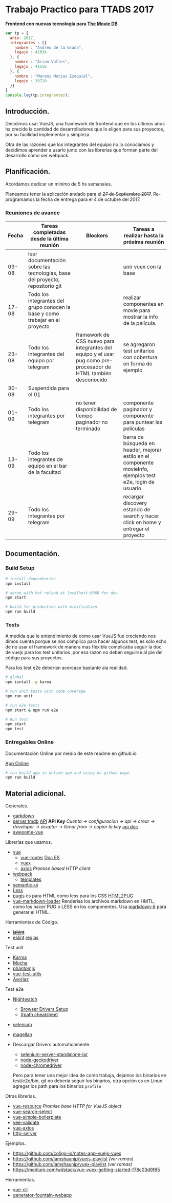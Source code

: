 # Trabajo Practico para TTADS 2017

__Frontend con nuevas tecnología para [The Movie DB](www.themoviedb.org)__

``` javascript
var tp = {
  anio: 2017,
  integrantes : [{
    nombre : "Andrés de la Grana",
    legajo : 41034
  }, {
    nombre : "Arian Valles",
    legajo : 41556
  }, {
    nombre : "Marani Matias Ezequiel",
    legajo : 39710
  }]
}
console.log(tp.integrantes);
```

## Introducción.

Decidimos usar VueJS, una framework de frontend que en los últimos años ha crecido la cantidad de desarrolladores que lo eligen para sus proyectos, por su facilidad implementar y simpleza.

Otra de las razones que los integrantes del equipo no lo conocíamos y decidimos aprender a usarlo junto con las librerías que forman parte del desarrollo como ser webpack.

## Planificación.

Acordamos dedicar un mínimo de 5 hs semanales.

Planeamos tener la aplicación andado para el ~~27 de Septiembre 2017~~.
Re-programamos la fecha de entrega para el 4 de octubre del 2017.

### Reuniones de avance

|Fecha|Tareas completadas desde la última reunión| Blockers |Tareas a realizar hasta la próxima reunión|
|-----|------------------------------------------|----------|------------------------------------------|
|09-08| leer documentación sobre las tecnologías, base del proyecto, repositorio git || unir vuex con la base| listado de las ultimas películas con css mínimos |
|17-08|Todo los integrantes del grupo conocen la base y como trabajar en el proyecto||realizar componentes en movie para mostrar la info de la película.|
|23-08|Todo los integrantes del equipo por telegram|framework de CSS nuevo para integrantes del equipo y el usar pug como pre-procesador de HTML también desconocido|se agregaron test unitarios con cobertura en forma de ejemplo|hacer los componentes paginador, barra de búsqueda,componente para motrar mejor la informacion de la pelicula ,ejemplos de test unitarios |
|30-08|Suspendida para el 01|||
|01-09|Todo los integrantes por telegram|no tener disponibilidad de tiempo paginador no terminado|componente paginador y componente para puntear las películas|
|13-09|Todo los integrantes de equipo en el bar de la facultad||barra de búsqueda en header, mejorar estilo en el componente movieInfo, ejemplos test e2e, login de usuario|
|29-09|Todo los integrantes por telegram||recargar discovery estando de search y hacer click en home y entregar el proyecto|

## Documentación.

### Build Setup

``` bash
# install dependencies
npm install

# serve with hot reload at localhost:8080 for dev
npm start

# build for production with minification
npm run build
```

### Tests

A medida que le entendimiento de como usar VueJS fue creciendo nos dimos cuenta porque se nos complico para hacer algunos test, es solo echo de no usar el framework de manera mas flexible complicaba seguir la doc de vuejs para los test unitarios ,por esa razón no deben seguirse al pie del código para sus proyectos.

Para los test e2e deberían acercase bastante ala realidad.

``` bash
# global
npm isntall -g karma

# run unit tests with code coverage
npm run unit

# run e2e tests
npm start & npm run e2e

# Run test
npm start
npm test
```

### Entregables Online

Documentación Online por medio de este readme en github.io

[App Online](https://goo.gl/56DvWA)

``` bash
# run build app in online-app and using on github page.
npm run build
```

## Material adicional.

Generales.
* [garkdown](https://guides.github.com/features/mastering-markdown/)
* [server tmdb](https://github.com/utnfrrottads/tmdb-server) [API](https://www.themoviedb.org/documentation/api/discover) **API Key** _Cuenta -> configuracion -> api -> crear -> developer -> aceptar -> llenar from -> copiar la key_ [api doc](https://developers.themoviedb.org/3/getting-started)
* [awesome-vue](https://github.com/vuejs/awesome-vue)

Librerías que usamos.
* [vue](https://vuejs.org/)
  * [vue-router](https://github.com/vuejs/vue-router) [Doc ES](https://router.vuejs.org/es/)
  * [vuex](https://github.com/vuejs/vuex)
  * [axios](https://github.com/mzabriskie/axios) _Promise based HTTP client_
* [webpack](https://webpack.js.org/)
  * [templates](https://github.com/vuejs-templates/webpack-simple)
* [semantic-ui](https://semantic-ui.com/)
* [Less](lesscss.org)
* [pugjs](pugjs.org) es para HTML como less para los CSS [HTML2PUG](https://www.beautifyconverter.com/html-to-jade-converter.php)
* [vue-markdown-loader](https://github.com/QingWei-Li/vue-markdown-loader) Renderisa los archivos markdown en HMTL, como los hacer PUG o LESS en los componentes. Usa [markdown-it](https://github.com/markdown-it/markdown-it) para generar el HTML.

Herramientas de Código.
* ~~[jshint](https://github.com/jshint/jshint)~~
* [eslint](https://eslint.org) [reglas](https://eslint.org/docs/rules/)

Test unit
* [Karma](https://github.com/karma-runner/karma)
* [Mocha](https://mochajs.org/)
* [phantomjs](http://phantomjs.org/)
* [vue-test-utils](https://github.com/vuejs/vue-test-utils/)
* [Avoriaz](https://github.com/eddyerburgh/avoriaz)

Test e2e
* [Nightwatch](http://nightwatchjs.org/)
    * [Browser Drivers Setup](http://nightwatchjs.org/gettingstarted#selenium-server-setup)
    * [Xpath cheatsheet](http://ricostacruz.com/cheatsheets/xpath.html)
* [selenium](http://docs.seleniumhq.org/download/)
* [magellan](https://github.com/TestArmada/magellan)

* Descargar Drivers automaticamente.
  * [selenium-server-standalone-jar](https://github.com/adamhooper/selenium-seirver-standalone-jar)
  * [node-geckodriver](https://github.com/vladikoff/node-geckodrive)
  * [node-chromedriver](https://github.com/giggio/node-chromedriver)

  Pero para tener una mejor idea de como trabaja, dejamos los binarios en test/e2e/bin, git no debería seguir los binarios, otra opción es en Linux agregar los path para los binarios `profile`

Otras librerías.
* [vue-resource](https://github.com/pagekit/vue-resource) _Promise base HTTP for VueJS object_
* [vue-search-select](https://github.com/moreta/vue-search-select)
* [vue-simple-boilerplate](https://github.com/vuejs-templates/simple)
* [vee-validate](https://github.com/baianat/vee-validate)
* [vue-axios](https://github.com/imcvampire/vue-axios)
* [http-server](https://www.npmjs.com/package/http-server)

Ejemplos.
* https://github.com/coligo-io/notes-app-vuejs-vuex
* https://github.com/iamshaunjp/vuejs-playlist _(ver ramas)_
* https://github.com/iamshaunjp/vuex-playlist _(ver ramas)_
* https://medium.com/wdstack/vue-vuex-getting-started-f78c03d9f65

Herramientas.
* [vue-cli](https://github.com/vuejs/vue-cli)
* [generator-fountain-webapp](https://github.com/fountainjs/generator-fountain-webapp)
